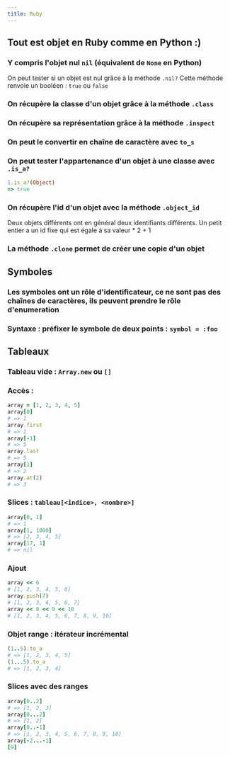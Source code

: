 ```yaml
---
title: Ruby
---
```


## **Tout est objet en Ruby** comme en Python :)
### Y compris l'objet nul `nil` (équivalent de `None` en Python)
On peut tester si un objet est nul grâce à la méthode `.nil?`
Cette méthode renvoie un booléen : `true` ou `false`
### On récupère la classe d'un objet grâce à la méthode `.class`
### On récupère sa représentation grâce à la méthode `.inspect`
### On peut le convertir en chaîne de caractère avec `to_s`
### On peut tester l'appartenance d'un objet à une classe avec `.is_a?`
```ruby
1.is_a?(Object)
=> true
```
### On récupère l'id d'un objet avec la méthode `.object_id`
Deux objets différents ont en général deux identifiants différents.
Un petit entier a un id fixe qui est égale à sa valeur * 2 + 1
### La méthode `.clone` permet de créer une copie d'un objet
## **Symboles**
### Les symboles ont un rôle d'identificateur, ce ne sont pas des chaînes de caractères, ils peuvent prendre le rôle d'enumeration
### Syntaxe : préfixer le symbole de deux points : `symbol = :foo`
## **Tableaux**
### Tableau vide : `Array.new` ou `[]`
### Accès :
```ruby
array = [1, 2, 3, 4, 5]
array[0]
# => 1
array.first
# => 1
array[-1]
# => 5
array.last
# => 5
array[1]
# => 2
array.at(2)
# => 3
```
### Slices : `tableau[<indice>, <nombre>]`
```ruby
array[0, 1]
# => 1
array[1, 1000]
# => [2, 3, 4, 5]
array[17, 1]
# => nil
```
### Ajout
```ruby
array << 6
# [1, 2, 3, 4, 5, 6]
array.push(7)
# [1, 2, 3, 4, 5, 6, 7]
array << 8 << 9 << 10
# [1, 2, 3, 4, 5, 6, 7, 8, 9, 10]
```
### Objet range : itérateur incrémental
```ruby
(1..5).to_a
# => [1, 2, 3, 4, 5]
(1...5).to_a
# => [1, 2, 3, 4]
```
### Slices avec des ranges
```ruby
array[0..2]
# => [1, 2, 3]
array[0...2]
# => [1, 2]
array[0..-1]
# => [1, 2, 3, 4, 5, 6, 7, 8, 9, 10]
array[-2...-1]
[9]
```
###
